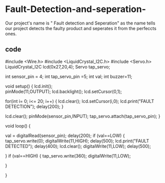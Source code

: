 # Fault-Detection-and-seperation-
Our project's name is " Fault detection and Seperation" as the name tells our project detects the faulty product and seperates it from the perfeccts ones.
## code

#include <Wire.h> 
#include <LiquidCrystal_I2C.h>
#include <Servo.h>
LiquidCrystal_I2C lcd(0x27,20,4);
Servo tap_servo;

int sensor_pin = 4;
int tap_servo_pin =5;
int val;
int buzzer=11;

void setup()
{
 lcd.init();                       
 pinMode(11,OUTPUT);
 lcd.backlight();
 lcd.setCursor(0,1);
 
 for(int i= 0; i<= 20; i++)
{ 
  lcd.clear(); 
  lcd.setCursor(i,0); 
  lcd.print("FAULT DETECTION");
  delay(200); 
}
 
 lcd.clear(); 
  pinMode(sensor_pin,INPUT);
  tap_servo.attach(tap_servo_pin);
}

void loop()
{
 
val = digitalRead(sensor_pin);
delay(200);
if (val==LOW)
{
 tap_servo.write(0);
  digitalWrite(11,HIGH);
   delay(500);
   lcd.print("FAULT DETECTED");
   delay(400);
   lcd.clear();
   digitalWrite(11,LOW);
   delay(500);

}
if (val==HIGH)
{
tap_servo.write(360);
digitalWrite(11,LOW);

}

}
